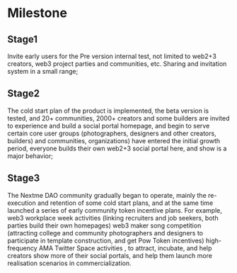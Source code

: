 # Milestone

## Stage1
<p>Invite early users for the Pre version internal test, not limited to web2+3 creators, web3 project parties and communities, etc. Sharing and invitation system in a small range;</p>

## Stage2
<p>The cold start plan of the product is implemented, the beta version is tested, and 20+ communities, 2000+ creators and some builders are invited to experience and build a social portal homepage, and begin to serve certain core user groups (photographers, designers and other creators, builders) and communities, organizations) have entered the initial growth period, everyone builds their own web2+3 social portal here, and show is a major behavior;</p>

## Stage3
<p>The Nextme DAO community gradually began to operate, mainly the re-execution and retention of some cold start plans, and at the same time launched a series of early community token incentive plans. For example, web3 workplace week activities (linking recruiters and job seekers, both parties build their own homepages) web3 maker song competition (attracting college and community photographers and designers to participate in template construction, and get Pow Token incentives) high-frequency AMA Twitter Space activities , to attract, incubate, and help creators show more of their social portals, and help them launch more realisation scenarios in commercialization.</p>